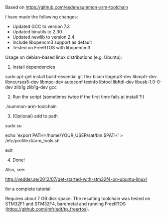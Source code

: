 Based on https://github.com/esden/summon-arm-toolchain

I have made the following changes:
* Updated GCC to version 7.3 
* Updated binutils to 2.30
* Updated newlib to version 2.4
* Include libopencm3 support as default
* Tested on FreeRTOS with libopencm3

Usage on debian-based linux distributions (e.g. Ubuntu):

1. Install dependencies

sudo apt-get install build-essential git flex bison libgmp3-dev libmpfr-dev libncurses5-dev libmpc-dev autoconf texinfo libtool libftdi-dev libusb-1.0-0-dev zlib1g zlib1g-dev gcc

2. Run the script (sometimes twice if the first time fails at install ?!)

./summon-arm-toolchain

3. (Optional) add to path

sudo su

echo 'export PATH=/home/YOUR_USER/sat/bin:$PATH' > /etc/profile.d/arm_tools.sh

exit

4. Done!

Also, see:

http://vedder.se/2012/07/get-started-with-stm32f4-on-ubuntu-linux/

for a complete tutorial

Requires about 7 GB disk space. The resulting toolchain was tested on STM32F1 and
STM32F4, baremetal and running FreeRTOS (https://github.com/jmfriedt/tp_freertos).
